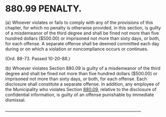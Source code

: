 880.99 PENALTY.
===============

​(a) Whoever violates or fails to comply with any of the provisions of
this chapter, for which no penalty is otherwise provided, in this
section, is guilty of a misdemeanor of the third degree and shall be
fined not more than five hundred dollars (\$500.00) or imprisoned not
more than sixty days, or both, for each offense. A separate offense
shall be deemed committed each day during or on which a violation or
noncompliance occurs or continues.

(Ord. 88-73. Passed 10-20-88.)

​(b) Whoever violates Section 880.09 is guilty of a misdemeanor of the
third degree and shall be fined not more than five hundred dollars
(\$500.00) or imprisoned not more than sixty days, or both, for each
offense. Each disclosure shall constitute a separate offense. In
addition, any employee of the Municipality who violates Section
[880.09](3fc695ce.html), relative to the disclosure of confidential
information, is guilty of an offense punishable by immediate dismissal.

\_\_\_\_\_\_\_\_\_\_\_\_\_\_\_\_\_\_\_\_\_\_\_\_\_\_\_\_\_\_\_\_\_\_\_\_\_\_\_\_\_\_\_\_\_\_\_\_\_\_\_\_\_\_\_\_\_\_\_\_\_\_\_\_\_\_\_\_

